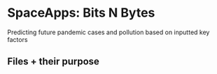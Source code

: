 # SpaceApps: Bits N Bytes
Predicting future pandemic cases and pollution based on inputted key factors

## Files + their purpose
